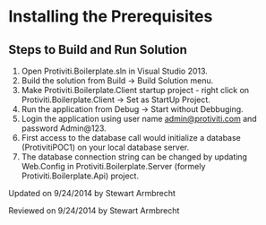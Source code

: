 ﻿Installing the Prerequisites
========================

Steps to Build and Run Solution
-------------------------------

1. Open Protiviti.Boilerplate.sln in Visual Studio 2013.
2. Build the solution from Build -> Build Solution menu.
3. Make Protiviti.Boilerplate.Client startup project - right click on Protiviti.Boilerplate.Client -> Set as StartUp Project.
4. Run the application from Debug -> Start without Debbuging.
5. Login the application using user name admin@protiviti.com and password Admin@123.
6. First access to the database call would initialize a database (ProtivitiPOC1) on your local database server.
7. The database connection string can be changed by updating Web.Config in Protiviti.Boilerplate.Server (formely Protiviti.Boilerplate.Api) project.

<p class="updated">Updated on 9/24/2014 by Stewart Armbrecht</p>
<p class="reviewed">Reviewed on 9/24/2014 by Stewart Armbrecht</p>
